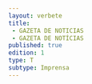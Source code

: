 ```yaml
---
layout: verbete
title:
 - GAZETA DE NOTICIAS
 - GAZETA DE NOTÍCIAS
published: true
edition: 1  
type: T
subtype: Imprensa
---
```


